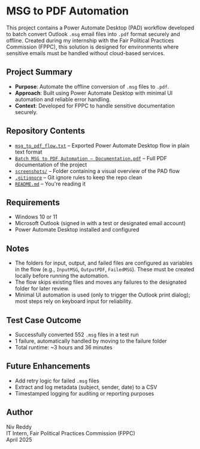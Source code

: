 # MSG to PDF Automation

This project contains a Power Automate Desktop (PAD) workflow developed to batch convert Outlook `.msg` email files into `.pdf` format securely and offline. Created during my internship with the Fair Political Practices Commission (FPPC), this solution is designed for environments where sensitive emails must be handled without cloud-based services.

## Project Summary

- **Purpose**: Automate the offline conversion of `.msg` files to `.pdf`.
- **Approach**: Built using Power Automate Desktop with minimal UI automation and reliable error handling.
- **Context**: Developed for FPPC to handle sensitive documentation securely.

## Repository Contents

- [`msg_to_pdf_flow.txt`](./msg_to_pdf_flow.txt) – Exported Power Automate Desktop flow in plain text format
- [`Batch MSG to PDF Automation – Documentation.pdf`](./Batch%20MSG%20to%20PDF%20Automation%20%E2%80%93%20Documentation.pdf) – Full PDF documentation of the project
- [`screenshots/`](./screenshots/) – Folder containing a visual overview of the PAD flow
- [`.gitignore`](./.gitignore) – Git ignore rules to keep the repo clean
- [`README.md`](./README.md) – You're reading it

## Requirements

- Windows 10 or 11
- Microsoft Outlook (signed in with a test or designated email account)
- Power Automate Desktop installed and configured

## Notes

- The folders for input, output, and failed files are configured as variables in the flow (e.g., `InputMSG`, `OutputPDF`, `FailedMSG`). These must be created locally before running the automation.
- The flow skips existing files and moves any failures to the designated folder for later review.
- Minimal UI automation is used (only to trigger the Outlook print dialog); most steps rely on keyboard input for reliability.

## Test Case Outcome

- Successfully converted 552 `.msg` files in a test run
- 1 failure, automatically handled by moving to the failure folder
- Total runtime: ~3 hours and 36 minutes

## Future Enhancements

- Add retry logic for failed `.msg` files
- Extract and log metadata (subject, sender, date) to a CSV
- Timestamped logging for auditing or reporting purposes

## Author

Niv Reddy  
IT Intern, Fair Political Practices Commission (FPPC)  
April 2025
